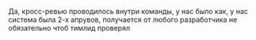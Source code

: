 Да, кросс-ревью проводилось внутри команды, у нас было как, у нас система была 2-х апрувов, получается от любого разработчика не обязательно чтоб тимлид проверял